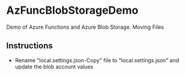 # AzFuncBlobStorageDemo
Demo of Azure Functions and Azure Blob Storage. Moving Files

## Instructions

- Rename "local.settings.json-Copy" file to "local.settings.json" and update the blob account values
